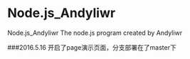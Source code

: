 # Node.js_Andyliwr
Node.js_Andyliwr
The node.js program created by Andyliwr

###2016.5.16
开启了page演示页面，分支部署在了master下